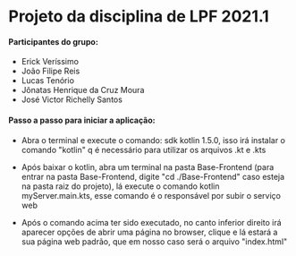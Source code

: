 <h1>Projeto da disciplina de LPF 2021.1</h1>
<div>
    <h4>Participantes do grupo:</h4>
    <ul>
        <li>Erick Veríssimo</li>
        <li>João Filipe Reis</li>
        <li>Lucas Tenório</li>
        <li>Jônatas Henrique da Cruz Moura</li>
        <li>José Victor Richelly Santos</li>
    </ul>
</div>
<div>
    <h4>Passo a passo para iniciar a aplicação:</h4>
    <ul>
        <li>
            <p>Abra o terminal e execute o comando: sdk kotlin 1.5.0, isso irá instalar o comando "kotlin" q é necessário para utilizar os arquivos .kt e .kts</p>
        </li>
        <li>
            <p>Após baixar o kotlin, abra um terminal na pasta Base-Frontend (para entrar na pasta Base-Frontend, digite "cd ./Base-Frontend" caso esteja na pasta raiz do projeto), lá execute o comando kotlin myServer.main.kts, esse comando é o responsável por subir o serviço web</p>
        </li>
        <li>
            <p>Após o comando acima ter sido executado, no canto inferior direito irá aparecer opções de abrir uma página no browser, clique e lá estará a sua página web padrão, que em nosso caso será o arquivo "index.html"</p>
        </li>
    </ul>
</div>